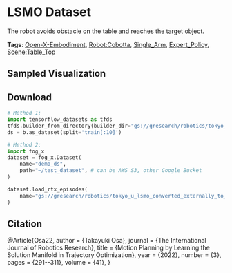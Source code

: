 # LSMO Dataset

The robot avoids obstacle on the table and reaches the target object.

**Tags**: [Open-X-Embodiment](oed-playground/tree/master/pages/tags/Open-X-Embodiment.md), [Robot:Cobotta](oed-playground/tree/master/pages/tags/Robot:Cobotta.md), [Single_Arm](oed-playground/tree/master/pages/tags/Single_Arm.md), [Expert_Policy](oed-playground/tree/master/pages/tags/Expert_Policy.md), [Scene:Table_Top](oed-playground/tree/master/pages/tags/Scene:Table_Top.md)

## Sampled Visualization



## Download


```python
# Method 1: 
import tensorflow_datasets as tfds
tfds.builder_from_directory(builder_dir="gs://gresearch/robotics/tokyo_u_lsmo_converted_externally_to_rlds/0.1.0")
ds = b.as_dataset(split='train[:10]')

# Method 2:
import fog_x
dataset = fog_x.Dataset(
    name="demo_ds",
    path="~/test_dataset", # can be AWS S3, other Google Bucket
)  

dataset.load_rtx_episodes(
    name="gs://gresearch/robotics/tokyo_u_lsmo_converted_externally_to_rlds/0.1.0",
)
```


## Citation

@Article{Osa22,
  author  = {Takayuki Osa},
  journal = {The International Journal of Robotics Research},
  title   = {Motion Planning by Learning the Solution Manifold in Trajectory Optimization},
  year    = {2022},
  number  = {3},
  pages   = {291--311},
  volume  = {41},
}